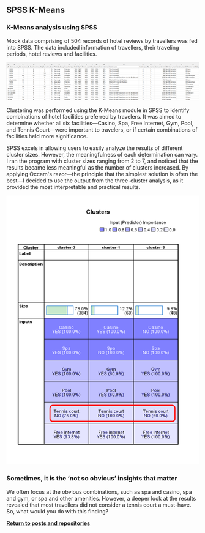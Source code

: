 ## SPSS K-Means

### K-Means analysis using SPSS

Mock data comprising of 504 records of hotel reviews by travellers was fed into SPSS. The data included information of travellers, their traveling periods, hotel reviews and facilities.

![](data.png)

Clustering was performed using the K-Means module in SPSS to identify combinations of hotel facilities preferred by travelers. It was aimed to determine whether all six facilities—Casino, Spa, Free Internet, Gym, Pool, and Tennis Court—were important to travelers, or if certain combinations of facilities held more significance.

SPSS excels in allowing users to easily analyze the results of different cluster sizes. However, the meaningfulness of each determination can vary. I ran the program with cluster sizes ranging from 2 to 7, and noticed that the results became less meaningful as the number of clusters increased. By applying Occam's razor—the principle that the simplest solution is often the best—I decided to use the output from the three-cluster analysis, as it provided the most interpretable and practical results.

![](kmeansoutput.png)
### Sometimes, it is the ‘not so obvious’ insights that matter
We often focus at the obvious combinations, such as spa and casino, spa and gym, or spa and other amenities. However, a deeper look at the results revealed that most travellers did not consider a tennis court a must-have. So, what would you do with this finding?


<a style="font-weight:bold" href="https://KenYeoKP.github.io">Return to posts and repositories</a>

